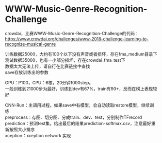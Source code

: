 # WWW-Music-Genre-Recognition-Challenge

crowdai，比赛WWW-Music-Genre-Recognition-Challenge的代码：  
https://www.crowdai.org/challenges/www-2018-challenge-learning-to-recognize-musical-genre  


训练数据25000，大约有100个以下没有声音或者损坏，存在fma_medium目录下  
测试数据35000，也有一小部分损坏，存在crowdai_fma_test下  
数据太大无法上传，请自行在比赛链接中查找  
save存放训练出的参数  

GPU：P100，CPU：6核，20分钟1000step。  
一般训练到21000步为最好，训练到dev有67%，train有90+，反而在榜上表现较好  

CNN-Run：主调用过程，如果save中有模型，会自动读取restore模型，继续训练    
preprocess：存图、切分图、分成train、dev、test，分别制作TFrecord  
prediction：预测test集，给出最后的结果prediction-softmax.csv，注意最好重新按照大小排序   
xception：xception network 实现
